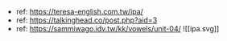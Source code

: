 - ref: https://teresa-english.com.tw/ipa/
- ref: https://talkinghead.co/post.php?aid=3
- ref: https://sammiwago.idv.tw/kk/vowels/unit-04/
![[ipa.svg]]


